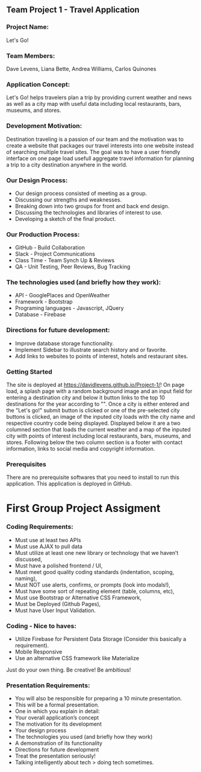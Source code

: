 ## Team Project 1 - Travel Application

### Project Name: 
Let's Go!

### Team Members: 
Dave Levens, Liana Bette, Andrea Williams, Carlos Quinones

### Application Concept: 
Let's Go! helps travelers plan a trip by providing current weather and news as well as a city map with useful data including local restaurants, bars, museums, and stores. 

### Development Motivation:
Destination traveling is a passion of our team and the motivation was to create a website that packages our travel interests into one website instead of searching multiple travel sites. The goal was to have a user friendly interface on one page load usefull aggregate travel information for planning a trip to a city destination anywhere in the world.

### Our Design Process:
  *	Our design process consisted of meeting as a group.
  *	Discussing our strengths and weaknesses.
  *	Breaking down into two groups for front and back end design.
  *	Discussing the technologies and libraries of interest to use. 
  *	Developing a sketch of the final product.
  
### Our Production Process:
  *	GitHub - Build Collaboration
  * Slack - Project Communications
  * Class Time - Team Synch Up & Reviews
  * QA - Unit Testing, Peer Reviews, Bug Tracking

### The technologies used (and briefly how they work):	
  *	API - GooglePlaces and OpenWeather
  *	Framework - Bootstrap
  *	Programing languages - Javascript, JQuery 
  *	Database - Firebase

### Directions for future development:
  *	Improve database storage functionality.
  *	Implement Sidebar to illustrate search history and or favorite. 
  *	Add links to websites to points of interest, hotels and restaurant sites.

### Getting Started
The site is deployed at https://davidlevens.github.io/Project-1/!
On page load, a splash page with a random background image and an input field for entering a destination city and below it button links to the top 10 destinations for the year according to "". Once a city is either entered and the "Let's go!" submit button is clicked or one of the pre-selected city buttons is clicked, an image of the inputed city loads with the city name and respective country code being displayed. Displayed below it are a two columned section that loads the current weather and a map of the inputed city with points of interest including local restaurants, bars, museums, and stores. Following below the two column section is a footer with contact information, links to social media and copyright information. 

### Prerequisites
There are no prerequisite softwares that you need to install to run this application. This application is deployed in GitHub.

# First Group Project Assigment 
### Coding Requirements: 
  *	Must use at least two APIs
  *	Must use AJAX to pull data
  *	Must utilize at least one new library or technology that we haven’t discussed, 
  *	Must have a polished frontend / UI, 
  *	Must meet good quality coding standards (indentation, scoping, naming),
  *	Must NOT use alerts, confirms, or prompts (look into modals!), 
  *	Must have some sort of repeating element (table, columns, etc), 
  *	Must use Bootstrap or Alternative CSS Framework, 
  *	Must be Deployed (Github Pages), 
  *	Must have User Input Validation. 

### Coding - Nice to haves:
  *	Utilize Firebase for Persistent Data Storage (Consider this basically a requirement).
  *	Mobile Responsive
  *	Use an alternative CSS framework like Materialize

Just do your own thing. Be creative! Be ambitious!

### Presentation Requirements:
  *	You will also be responsible for preparing a 10 minute presentation.
  *	This will be a formal presentation. 
  *	One in which you explain in detail:
  *	Your overall application’s concept
  *	The motivation for its development
  *	Your design process
  *	The technologies you used (and briefly how they work)
  *	A demonstration of its functionality
  *	Directions for future development
  *	Treat the presentation seriously! 
  *	Talking intelligently about tech > doing tech sometimes. 
